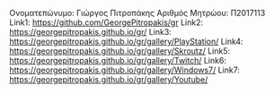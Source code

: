 Ονοματεπώνυμο: Γιώργος Πιτροπάκης
Αριθμός Μητρώου: Π2017113<br>
Link1: https://github.com/GeorgePitropakis/gr
Link2: https://georgepitropakis.github.io/gr/
Link3: https://georgepitropakis.github.io/gr/gallery/PlayStation/
Link4: https://georgepitropakis.github.io/gr/gallery/Skroutz/
Link5: https://georgepitropakis.github.io/gr/gallery/Twitch/
Link6: https://georgepitropakis.github.io/gr/gallery/Windows7/
Link7: https://georgepitropakis.github.io/gr/gallery/Youtube/
